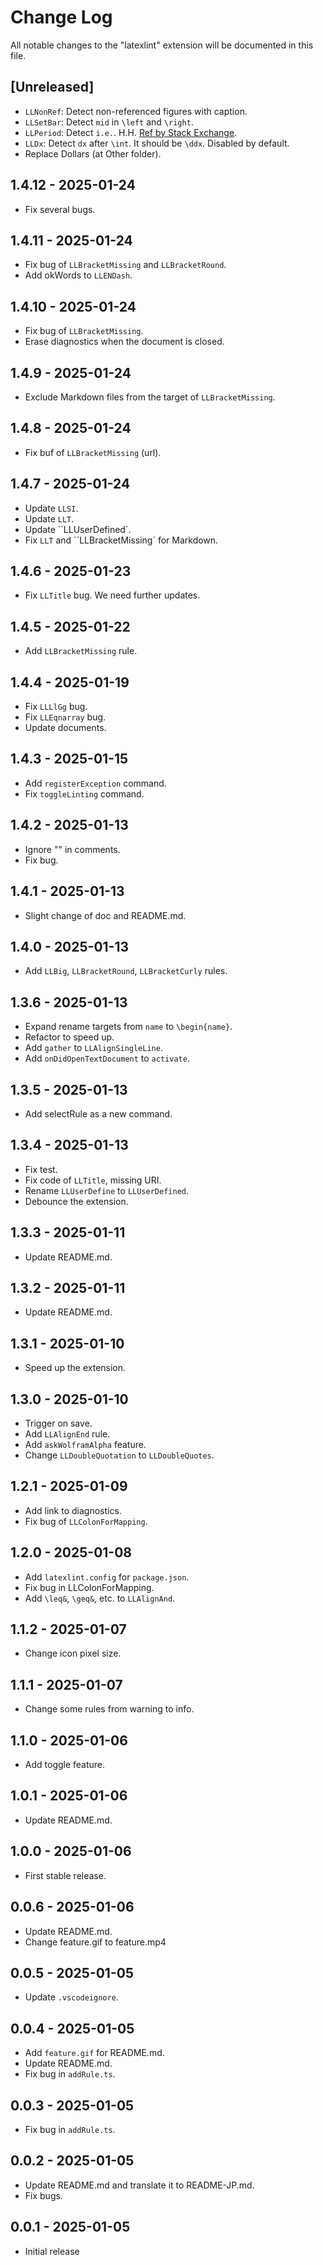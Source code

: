# Change Log

All notable changes to the "latexlint" extension will be documented in this file.

## [Unreleased]

- `LLNonRef`: Detect non-referenced figures with caption.
- `LLSetBar`: Detect `mid` in `\left` and `\right`.
- `LLPeriod`: Detect `i.e.`. H.H. [Ref by Stack Exchange](https://tex.stackexchange.com/questions/2229/is-a-period-after-an-abbreviation-the-same-as-an-end-of-sentence-period).
- `LLDx`: Detect `dx` after `\int`. It should be `\ddx`. Disabled by default.
- Replace Dollars (at Other folder).

## 1.4.12 - 2025-01-24

- Fix several bugs.

## 1.4.11 - 2025-01-24

- Fix bug of `LLBracketMissing` and `LLBracketRound`.
- Add okWords to `LLENDash`.

## 1.4.10 - 2025-01-24

- Fix bug of `LLBracketMissing`.
- Erase diagnostics when the document is closed.

## 1.4.9 - 2025-01-24

- Exclude Markdown files from the target of `LLBracketMissing`.

## 1.4.8 - 2025-01-24

- Fix buf of `LLBracketMissing` (url).

## 1.4.7 - 2025-01-24

- Update `LLSI`.
- Update `LLT`.
- Update ``LLUserDefined`.
- Fix `LLT` and ``LLBracketMissing` for Markdown.

## 1.4.6 - 2025-01-23

- Fix `LLTitle` bug. We need further updates.

## 1.4.5 - 2025-01-22

- Add `LLBracketMissing` rule.

## 1.4.4 - 2025-01-19

- Fix `LLLlGg` bug.
- Fix `LLEqnarray` bug.
- Update documents.

## 1.4.3 - 2025-01-15

- Add `registerException` command.
- Fix `toggleLinting` command.

## 1.4.2 - 2025-01-13

- Ignore "" in comments.
- Fix bug.

## 1.4.1 - 2025-01-13

- Slight change of doc and README.md.

## 1.4.0 - 2025-01-13

- Add `LLBig`, `LLBracketRound`, `LLBracketCurly` rules.

## 1.3.6 - 2025-01-13

- Expand rename targets from `name` to `\begin{name}`.
- Refactor to speed up.
- Add `gather` to `LLAlignSingleLine`.
- Add `onDidOpenTextDocument` to `activate`.

## 1.3.5 - 2025-01-13

- Add selectRule as a new command.

## 1.3.4 - 2025-01-13

- Fix test.
- Fix code of `LLTitle`, missing URI.
- Rename `LLUserDefine` to `LLUserDefined`.
- Debounce the extension.

## 1.3.3 - 2025-01-11

- Update README.md.

## 1.3.2 - 2025-01-11

- Update README.md.

## 1.3.1 - 2025-01-10

- Speed up the extension.

## 1.3.0 - 2025-01-10

- Trigger on save.
- Add `LLAlignEnd` rule.
- Add `askWolframAlpha` feature.
- Change `LLDoubleQuotation` to `LLDoubleQuotes`.

## 1.2.1 - 2025-01-09

- Add link to diagnostics.
- Fix bug of `LLColonForMapping`.

## 1.2.0 - 2025-01-08

- Add `latexlint.config` for `package.json`.
- Fix bug in LLColonForMapping.
- Add `\leq&`, `\geq&`, etc. to `LLAlignAnd`.

## 1.1.2 - 2025-01-07

- Change icon pixel size.

## 1.1.1 - 2025-01-07

- Change some rules from warning to info.

## 1.1.0 - 2025-01-06

- Add toggle feature.

## 1.0.1 - 2025-01-06

- Update README.md.

## 1.0.0 - 2025-01-06

- First stable release.

## 0.0.6 - 2025-01-06

- Update README.md.
- Change feature.gif to feature.mp4

## 0.0.5 - 2025-01-05

- Update `.vscodeignore`.

## 0.0.4 - 2025-01-05

- Add `feature.gif` for README.md.
- Update README.md.
- Fix bug in `addRule.ts`.

## 0.0.3 - 2025-01-05

- Fix bug in `addRule.ts`.

## 0.0.2 - 2025-01-05

- Update README.md and translate it to README-JP.md.
- Fix bugs.

## 0.0.1 - 2025-01-05

- Initial release
